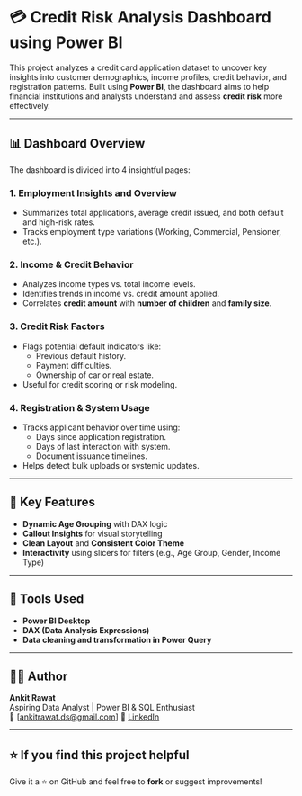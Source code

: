 # 💳 Credit Risk Analysis Dashboard using Power BI

This project analyzes a credit card application dataset to uncover key insights into customer demographics, income profiles, credit behavior, and registration patterns. Built using **Power BI**, the dashboard aims to help financial institutions and analysts understand and assess **credit risk** more effectively.

---

## 📊 Dashboard Overview

The dashboard is divided into 4 insightful pages:

### 1. **Employment Insights and Overview**
- Summarizes total applications, average credit issued, and both default and high-risk rates.
- Tracks employment type variations (Working, Commercial, Pensioner, etc.).

### 2. **Income & Credit Behavior**
- Analyzes income types vs. total income levels.
- Identifies trends in income vs. credit amount applied.
- Correlates **credit amount** with **number of children** and **family size**.

### 3. **Credit Risk Factors**
- Flags potential default indicators like:
  - Previous default history.
  - Payment difficulties.
  - Ownership of car or real estate.
- Useful for credit scoring or risk modeling.

### 4. **Registration & System Usage**
- Tracks applicant behavior over time using:
  - Days since application registration.
  - Days of last interaction with system.
  - Document issuance timelines.
- Helps detect bulk uploads or systemic updates.

---

## 📌 Key Features

- **Dynamic Age Grouping** with DAX logic
- **Callout Insights** for visual storytelling
- **Clean Layout** and **Consistent Color Theme**
- **Interactivity** using slicers for filters (e.g., Age Group, Gender, Income Type)

---

## 🧠 Tools Used

- **Power BI Desktop**
- **DAX (Data Analysis Expressions)**
- **Data cleaning and transformation in Power Query**

---

## 👨‍💻 Author

**Ankit Rawat**  
Aspiring Data Analyst | Power BI & SQL Enthusiast  
📧 [ankitrawat.ds@gmail.com]
🔗 [LinkedIn](https://www.linkedin.com/in/ankitrawat-ds/)

---

## ⭐️ If you find this project helpful

Give it a ⭐️ on GitHub and feel free to **fork** or suggest improvements!


